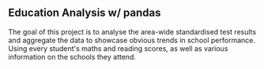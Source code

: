 ## Education Analysis w/ pandas

The goal of this project is to analyse the area-wide standardised test results and aggregate the data to showcase obvious trends in school performance. Using every student's maths and reading scores, as well as various information on the schools they attend. 


